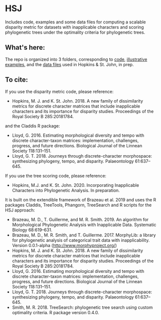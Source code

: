 # HSJ #

Includes code, examples and some data files for computing a scalable disparity metric for datasets with inapplicable characters and scoring phylogenetic trees under the optimality criteria for phylogenetic trees.

## What's here: ##

The repo is organized into 3 folders, corresponding to [code](code), [illustrative examples](examples), and the [data files](data) used in Hopkins & St. John, in prep.

## To cite: ##

If you use the disparity metric code, please reference:

+ Hopkins, M. J. and K. St. John. 2018. A new family of dissimilarity metrics for discrete character matrices that include inapplicable characters and its importance for disparity studies. Proceedings of the Royal Society B 285:20181784.

and the Claddis R package:

+ Lloyd, G. 2016. Estimating morphological diversity and tempo with discrete character-taxon matrices: implementation, challenges, progress, and future directions. Biological Journal of the Linnean Society 118:131–151.
+ Lloyd, G. T. 2018. Journeys through discrete-character morphospace: synthesizing phylogeny, tempo, and disparity. Palaeontology 61:637–645.

If you use the tree scoring code, please reference:

+ Hopkins, M.J. and K. St. John.  2020. Incorporating Inapplicable Characters into Phylogenetic Analysis. In preparation.

It is built on the extendible framework of Brazeau et al. 2019 and uses the R packages Claddis, TreeTools, Phangorn, TreeSearch and R scripts for the HSJ approach:

+ Brazeau, M. D., T. Guillerme, and M. R. Smith. 2019. An algorithm for Morphological Phylogenetic Analysis with Inapplicable Data. Systematic Biology 68:619–631.
+ Brazeau, M. D., M. R. Smith, and T. Guillerme. 2017. MorphyLib: a library for phylogenetic analysis of categorical trait data with inapplicability. Version 0.0.1-alpha (http://www.morphyproject.org/)
+ Hopkins, M. J. and K. St. John. 2018. A new family of dissimilarity metrics for discrete character matrices that include inapplicable characters and its importance for disparity studies. Proceedings of the Royal Society B 285:20181784.
+ Lloyd, G. 2016. Estimating morphological diversity and tempo with discrete character-taxon matrices: implementation, challenges, progress, and future directions. Biological Journal of the Linnean Society 118:131–151.
+ Lloyd, G. T. 2018. Journeys through discrete-character morphospace: synthesizing phylogeny, tempo, and disparity. Palaeontology 61:637–645.
+ Smith, M. R. 2018. TreeSearch: phylogenetic tree search using custom optimality criteria. R package version 0.4.0.
